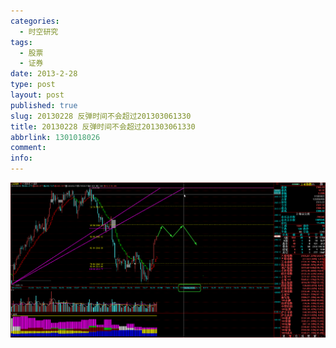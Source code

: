 ```yaml
---
categories:
  - 时空研究
tags:
  - 股票
  - 证券
date: 2013-2-28
type: post
layout: post
published: true
slug: 20130228 反弹时间不会超过201303061330
title: 20130228 反弹时间不会超过201303061330
abbrlink: 1301018026
comment:
info:
---
```

![20130228-0](/images/20130228-0.gif)